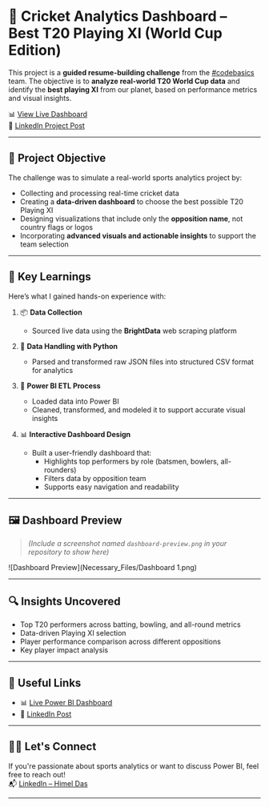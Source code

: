 # 🏏 Cricket Analytics Dashboard – Best T20 Playing XI (World Cup Edition)

This project is a **guided resume-building challenge** from the [#codebasics](https://www.linkedin.com/company/codebasics/) team. The objective is to **analyze real-world T20 World Cup data** and identify the **best playing XI** from our planet, based on performance metrics and visual insights.

📊 [View Live Dashboard](https://app.powerbi.com/view?r=eyJrIjoiZGU0YWQxNzEtMDg5NC00OTlmLWJjOTItZWZiNDMxYzg0YmNlIiwidCI6ImM2ZTU0OWIzLTVmNDUtNDAzMi1hYWU5LWQ0MjQ0ZGM1YjJjNCJ9)  
🔗 [LinkedIn Project Post](https://www.linkedin.com/feed/update/urn:li:activity:7071717862347845632/)

---

## 🎯 Project Objective

The challenge was to simulate a real-world sports analytics project by:

- Collecting and processing real-time cricket data
- Creating a **data-driven dashboard** to choose the best possible T20 Playing XI
- Designing visualizations that include only the **opposition name**, not country flags or logos
- Incorporating **advanced visuals and actionable insights** to support the team selection

---

## 🧠 Key Learnings

Here’s what I gained hands-on experience with:

1. 📦 **Data Collection**  
   - Sourced live data using the **BrightData** web scraping platform

2. 🐍 **Data Handling with Python**  
   - Parsed and transformed raw JSON files into structured CSV format for analytics

3. 🔄 **Power BI ETL Process**  
   - Loaded data into Power BI  
   - Cleaned, transformed, and modeled it to support accurate visual insights

4. 📊 **Interactive Dashboard Design**  
   - Built a user-friendly dashboard that:
     - Highlights top performers by role (batsmen, bowlers, all-rounders)
     - Filters data by opposition team
     - Supports easy navigation and readability

---

## 🖼️ Dashboard Preview

> *(Include a screenshot named `dashboard-preview.png` in your repository to show here)*

![Dashboard Preview](Necessary_Files/Dashboard 1.png)

---


## 🔍 Insights Uncovered

- Top T20 performers across batting, bowling, and all-round metrics
- Data-driven Playing XI selection
- Player performance comparison across different oppositions
- Key player impact analysis

---

## 📎 Useful Links

- 📊 [Live Power BI Dashboard](https://app.powerbi.com/view?r=eyJrIjoiZGU0YWQxNzEtMDg5NC00OTlmLWJjOTItZWZiNDMxYzg0YmNlIiwidCI6ImM2ZTU0OWIzLTVmNDUtNDAzMi1hYWU5LWQ0MjQ0ZGM1YjJjNCJ9)
- 🔗 [LinkedIn Post](https://www.linkedin.com/feed/update/urn:li:activity:7071717862347845632/)
---

## 🙋‍♂️ Let's Connect

If you're passionate about sports analytics or want to discuss Power BI, feel free to reach out!  
📬 [LinkedIn – Himel Das](https://www.linkedin.com/in/dashimel/)

---
